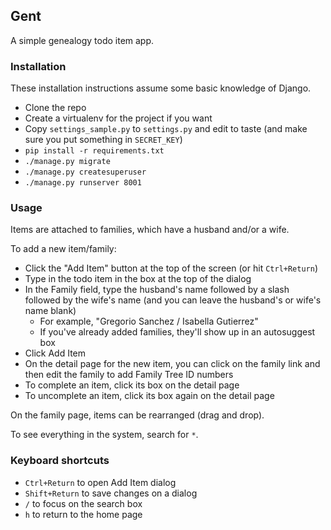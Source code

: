 ## Gent

A simple genealogy todo item app.

### Installation

These installation instructions assume some basic knowledge of Django.

- Clone the repo
- Create a virtualenv for the project if you want
- Copy `settings_sample.py` to `settings.py` and edit to taste (and make sure you put something in `SECRET_KEY`)
- `pip install -r requirements.txt`
- `./manage.py migrate`
- `./manage.py createsuperuser`
- `./manage.py runserver 8001`

### Usage

Items are attached to families, which have a husband and/or a wife.

To add a new item/family:

- Click the "Add Item" button at the top of the screen (or hit `Ctrl+Return`)
- Type in the todo item in the box at the top of the dialog
- In the Family field, type the husband's name followed by a slash followed by the wife's name (and you can leave the husband's or wife's name blank)
	- For example, "Gregorio Sanchez / Isabella Gutierrez"
	- If you've already added families, they'll show up in an autosuggest box
- Click Add Item
- On the detail page for the new item, you can click on the family link and then edit the family to add Family Tree ID numbers
- To complete an item, click its box on the detail page
- To uncomplete an item, click its box again on the detail page

On the family page, items can be rearranged (drag and drop).

To see everything in the system, search for `*`.


### Keyboard shortcuts

- `Ctrl+Return` to open Add Item dialog
- `Shift+Return` to save changes on a dialog
- `/` to focus on the search box
- `h` to return to the home page


